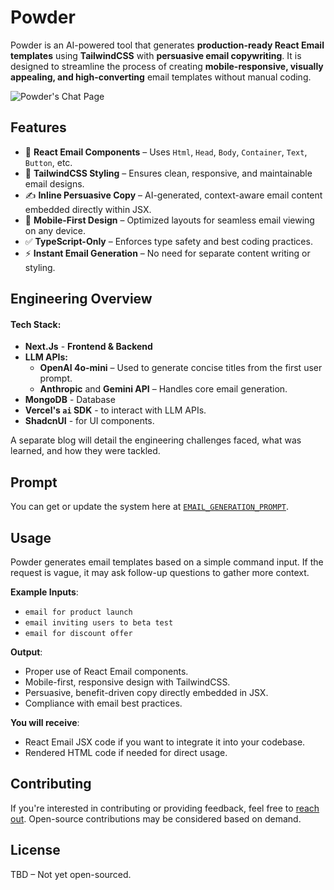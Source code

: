 # Powder

Powder is an AI-powered tool that generates **production-ready React Email templates** using **TailwindCSS** with **persuasive email copywriting**. It is designed to streamline the process of creating **mobile-responsive, visually appealing, and high-converting** email templates without manual coding.

![Powder's Chat Page](https://cdn.ashokasec.com/powder-demo.png)

## Features

- 🚀 **React Email Components** – Uses `Html`, `Head`, `Body`, `Container`, `Text`, `Button`, etc.
- 🎨 **TailwindCSS Styling** – Ensures clean, responsive, and maintainable email designs.
- ✍️ **Inline Persuasive Copy** – AI-generated, context-aware email content embedded directly within JSX.
- 📱 **Mobile-First Design** – Optimized layouts for seamless email viewing on any device.
- ✅ **TypeScript-Only** – Enforces type safety and best coding practices.
- ⚡ **Instant Email Generation** – No need for separate content writing or styling.

## Engineering Overview

#### **Tech Stack**:
- __Next.Js__ - **Frontend & Backend**
- **LLM APIs:**
  - **OpenAI 4o-mini** – Used to generate concise titles from the first user prompt.
  - **Anthropic** and **Gemini API** – Handles core email generation.
- **MongoDB** - Database
- **Vercel's `ai` SDK** - to interact with LLM APIs.
- **ShadcnUI** - for UI components.

A separate blog will detail the engineering challenges faced, what was learned, and how they were tackled.

## Prompt

You can get or update the system here at [`EMAIL_GENERATION_PROMPT`](https://github.com/ashokasec/powder/blob/main/src/lib/ai/prompts.ts).

## Usage

Powder generates email templates based on a simple command input. If the request is vague, it may ask follow-up questions to gather more context.

**Example Inputs**:
- `email for product launch`
- `email inviting users to beta test`
- `email for discount offer`

**Output**:
- Proper use of React Email components.
- Mobile-first, responsive design with TailwindCSS.
- Persuasive, benefit-driven copy directly embedded in JSX.
- Compliance with email best practices.

**You will receive**:
- React Email JSX code if you want to integrate it into your codebase.
- Rendered HTML code if needed for direct usage.

## Contributing

If you're interested in contributing or providing feedback, feel free to [reach out](https://x.com/ashokasec). Open-source contributions may be considered based on demand.

## License

TBD – Not yet open-sourced.
